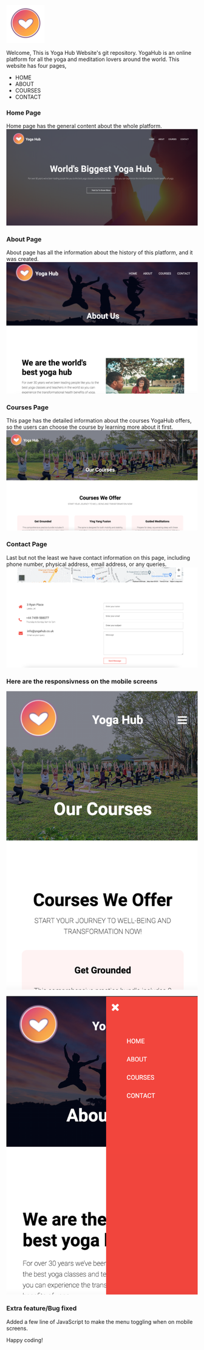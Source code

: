 ![Logo](https://github.com/Haris-Noori/yoga-website/blob/main/images/logo-sm.png)

Welcome, This is Yoga Hub Website's git repository.
YogaHub is an online platform for all the yoga and meditation lovers around the world.
This website has four pages,
- HOME
- ABOUT
- COURSES
- CONTACT

### Home Page
Home page has the general content about the whole platform.
![Screenshot](https://github.com/Haris-Noori/yoga-website/blob/main/screenshots/one.png)


### About Page
About page has all the information about the history of this platform, and it was created.
![Screenshot](https://github.com/Haris-Noori/yoga-website/blob/main/screenshots/two.png)

### Courses Page
This page has the detailed information about the courses YogaHub offers, so the users can choose the course by learning more about it first.
![Screenshot](https://github.com/Haris-Noori/yoga-website/blob/main/screenshots/three.png)

### Contact Page
Last but not the least we have contact information on this page, including phone number, physical address, email address, or any queries.
![Screenshot](https://github.com/Haris-Noori/yoga-website/blob/main/screenshots/four.png)

### Here are the responsivness on the mobile screens
![Screenshot](https://github.com/Haris-Noori/yoga-website/blob/main/screenshots/five.png)



![Screenshot](https://github.com/Haris-Noori/yoga-website/blob/main/screenshots/six.png)



### Extra feature/Bug fixed
Added a few line of JavaScript to make the menu toggling when on mobile screens.




Happy coding!
